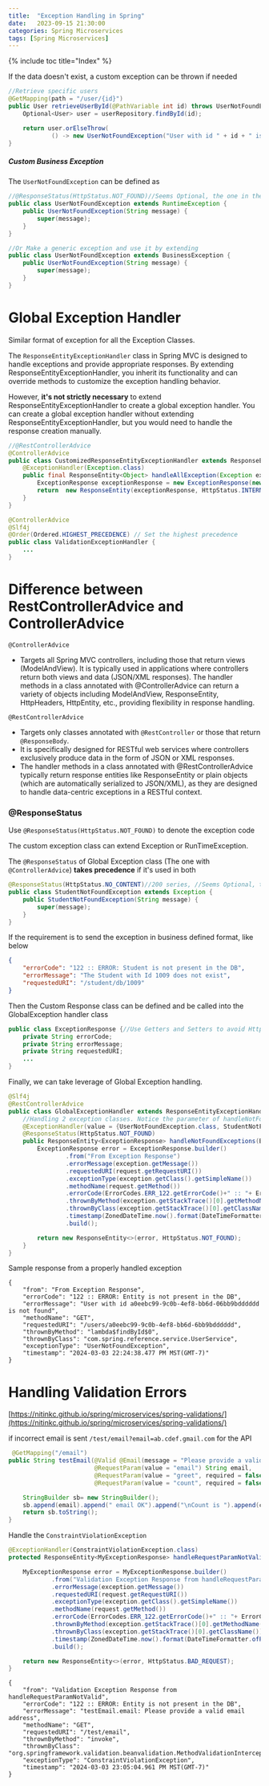 ```yaml
---
title:  "Exception Handling in Spring"
date:   2023-09-15 21:30:00
categories: Spring Microservices
tags: [Spring Microservices]
---
```

{% include toc title="Index" %}


If the data doesn't exist, a custom exception can be thrown if needed
```java
//Retrieve specific users
@GetMapping(path = "/user/{id}")
public User retrieveUserById(@PathVariable int id) throws UserNotFoundException {
    Optional<User> user = userRepository.findById(id);

    return user.orElseThrow(
            () -> new UserNotFoundException("User with id " + id + " is not found"));
}
```

##### Custom Business Exception

The `UserNotFoundException` can be defined as

```java
//@ResponseStatus(HttpStatus.NOT_FOUND)//Seems Optional, the one in the Global exceptional handler takes precedence
public class UserNotFoundException extends RuntimeException {
    public UserNotFoundException(String message) {
        super(message);
    }
}

//Or Make a generic exception and use it by extending
public class UserNotFoundException extends BusinessException {
    public UserNotFoundException(String message) {
        super(message);
    }
}
```

# Global Exception Handler

Similar format of exception for all the Exception Classes.

The `ResponseEntityExceptionHandler` class in Spring MVC is designed to handle exceptions and provide appropriate 
responses. By extending ResponseEntityExceptionHandler, you inherit its functionality and can override methods 
to customize the exception handling behavior.

However, **it's not strictly necessary** to extend ResponseEntityExceptionHandler to create a global exception 
handler. You can create a global exception handler without extending ResponseEntityExceptionHandler, 
but you would need to handle the response creation manually.

```java
//@RestControllerAdvice
@ControllerAdvice
public class CustomizedResponseEntityExceptionHandler extends ResponseEntityExceptionHandler {
    @ExceptionHandler(Exception.class)
    public final ResponseEntity<Object> handleAllException(Exception ex, WebRequest request){
        ExceptionResponse exceptionResponse = new ExceptionResponse(new Date(), ex.getMessage(), request.getDescription(false));
        return  new ResponseEntity(exceptionResponse, HttpStatus.INTERNAL_SERVER_ERROR);
    }
}

@ControllerAdvice
@Slf4j
@Order(Ordered.HIGHEST_PRECEDENCE) // Set the highest precedence
public class ValidationExceptionHandler {
    ...
}
```
# Difference between RestControllerAdvice and ControllerAdvice

`@ControllerAdvice`

- Targets all Spring MVC controllers, including those that return views (ModelAndView).
It is typically used in applications where controllers return both views and data (JSON/XML responses).
The handler methods in a class annotated with @ControllerAdvice can return a variety of objects including ModelAndView, ResponseEntity, HttpHeaders, HttpEntity, etc., providing flexibility in response handling.

`@RestControllerAdvice`

- Targets only classes annotated with `@RestController` or those that return `@ResponseBody`.
- It is specifically designed for RESTful web services where controllers exclusively produce data in the form of JSON or XML responses.
- The handler methods in a class annotated with @RestControllerAdvice typically return response entities like ResponseEntity or plain objects (which are automatically serialized to JSON/XML), 
as they are designed to handle data-centric exceptions in a RESTful context.

### @ResponseStatus

Use `@ResponseStatus(HttpStatus.NOT_FOUND)` to denote the exception code

The custom exception class can extend Exception or RunTimeException. 

The `@ResponseStatus` of Global Exception class (The one with `@ControllerAdvice`) **takes precedence** if it's used in both
```java
@ResponseStatus(HttpStatus.NO_CONTENT)//200 series, //Seems Optional, the one in the Global exceptional handler takes precedence
public class StudentNotFoundException extends Exception {
    public StudentNotFoundException(String message) {
        super(message);
    }
}
```

If the requirement is to send the exception in business defined format, like below

```json
{
    "errorCode": "122 :: ERROR: Student is not present in the DB",
    "errorMessage": "The Student with Id 1009 does not exist",
    "requestedURI": "/student/db/1009"
}
```

Then the Custom Response class can be defined and be called into the GlobalException handler class
```java
public class ExceptionResponse {//Use Getters and Setters to avoid HttpMediaTypeNotAcceptableException
    private String errorCode;
    private String errorMessage;
    private String requestedURI;
    ...
}
```

Finally, we can take leverage of Global Exception handling.

```java
@Slf4j
@RestControllerAdvice
public class GlobalExceptionHandler extends ResponseEntityExceptionHandler {
    //Handling 2 exception classes. Notice the parameter of handleNotFoundExceptions method (BusinessException exception)
    @ExceptionHandler(value = {UserNotFoundException.class, StudentNotFoundException.class})
    @ResponseStatus(HttpStatus.NOT_FOUND)
    public ResponseEntity<ExceptionResponse> handleNotFoundExceptions(BusinessException exception, final HttpServletRequest request) {
        ExceptionResponse error = ExceptionResponse.builder()
                .from("From Exception Response")
                .errorMessage(exception.getMessage())
                .requestedURI(request.getRequestURI())
                .exceptionType(exception.getClass().getSimpleName())
                .methodName(request.getMethod())
                .errorCode(ErrorCodes.ERR_122.getErrorCode()+" :: "+ ErrorCodes.ERR_122.getErrorMessage())
                .thrownByMethod(exception.getStackTrace()[0].getMethodName())
                .thrownByClass(exception.getStackTrace()[0].getClassName())
                .timestamp(ZonedDateTime.now().format(DateTimeFormatter.ofPattern("yyyy-MM-dd HH:mm:ss.SSS a z(O)")))
                .build();

        return new ResponseEntity<>(error, HttpStatus.NOT_FOUND);
    }
}
```

Sample response from a properly handled exception
```json5
{
    "from": "From Exception Response",
    "errorCode": "122 :: ERROR: Entity is not present in the DB",
    "errorMessage": "User with id a0eebc99-9c0b-4ef8-bb6d-06bb9bdddddd is not found",
    "methodName": "GET",
    "requestedURI": "/users/a0eebc99-9c0b-4ef8-bb6d-6bb9bdddddd",
    "thrownByMethod": "lambda$findById$0",
    "thrownByClass": "com.spring.reference.service.UserService",
    "exceptionType": "UserNotFoundException",
    "timestamp": "2024-03-03 22:24:38.477 PM MST(GMT-7)"
}
```

# Handling Validation Errors

[https://nitinkc.github.io/spring/microservices/spring-validations/](https://nitinkc.github.io/spring/microservices/spring-validations/)

if incorrect email is sent `/test/email?email=ab.cdef.gmail.com` for the API

```java
 @GetMapping("/email")
public String testEmail(@Valid @Email(message = "Please provide a valid email address")
                        @RequestParam(value = "email") String email,
                        @RequestParam(value = "greet", required = false, defaultValue = "No Val from Request") String greet,
                        @RequestParam(value = "count", required = false, defaultValue = "-1") Integer count) {

    StringBuilder sb= new StringBuilder();
    sb.append(email).append(" email OK").append("\nCount is ").append(count).append("\n").append(greet);
    return sb.toString();
}
```

Handle the `ConstraintViolationException`

```java
@ExceptionHandler(ConstraintViolationException.class)
protected ResponseEntity<MyExceptionResponse> handleRequestParamNotValid(Exception exception, final HttpServletRequest request) {

    MyExceptionResponse error = MyExceptionResponse.builder()
            .from("Validation Exception Response from handleRequestParamNotValid")
            .errorMessage(exception.getMessage())
            .requestedURI(request.getRequestURI())
            .exceptionType(exception.getClass().getSimpleName())
            .methodName(request.getMethod())
            .errorCode(ErrorCodes.ERR_122.getErrorCode()+" :: "+ ErrorCodes.ERR_122.getErrorMessage())
            .thrownByMethod(exception.getStackTrace()[0].getMethodName())
            .thrownByClass(exception.getStackTrace()[0].getClassName())
            .timestamp(ZonedDateTime.now().format(DateTimeFormatter.ofPattern("yyyy-MM-dd HH:mm:ss.SSS a z(O)")))
            .build();

    return new ResponseEntity<>(error, HttpStatus.BAD_REQUEST);
}
```

```json5
{
    "from": "Validation Exception Response from handleRequestParamNotValid",
    "errorCode": "122 :: ERROR: Entity is not present in the DB",
    "errorMessage": "testEmail.email: Please provide a valid email address",
    "methodName": "GET",
    "requestedURI": "/test/email",
    "thrownByMethod": "invoke",
    "thrownByClass": "org.springframework.validation.beanvalidation.MethodValidationInterceptor",
    "exceptionType": "ConstraintViolationException",
    "timestamp": "2024-03-03 23:05:04.961 PM MST(GMT-7)"
}
```